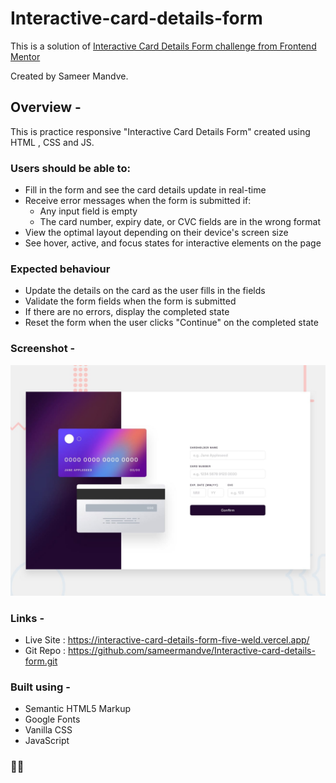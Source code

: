 # Interactive-card-details-form

This is a solution of [Interactive Card Details Form challenge from Frontend Mentor](https://www.frontendmentor.io/challenges/interactive-card-details-form-XpS8cKZDWw)

Created by Sameer Mandve.

## Overview -

This is practice responsive "Interactive Card Details Form" created using HTML , CSS and JS.

### Users should be able to:

- Fill in the form and see the card details update in real-time
- Receive error messages when the form is submitted if:
  - Any input field is empty
  - The card number, expiry date, or CVC fields are in the wrong format
- View the optimal layout depending on their device's screen size
- See hover, active, and focus states for interactive elements on the page

### Expected behaviour

- Update the details on the card as the user fills in the fields
- Validate the form fields when the form is submitted
- If there are no errors, display the completed state
- Reset the form when the user clicks "Continue" on the completed state

### Screenshot -

![](./assets/design/desktop-preview.jpg)

### Links -

- Live Site : https://interactive-card-details-form-five-weld.vercel.app/
- Git Repo : https://github.com/sameermandve/Interactive-card-details-form.git

### Built using -

- Semantic HTML5 Markup
- Google Fonts
- Vanilla CSS
- JavaScript

### 🚀🚀
